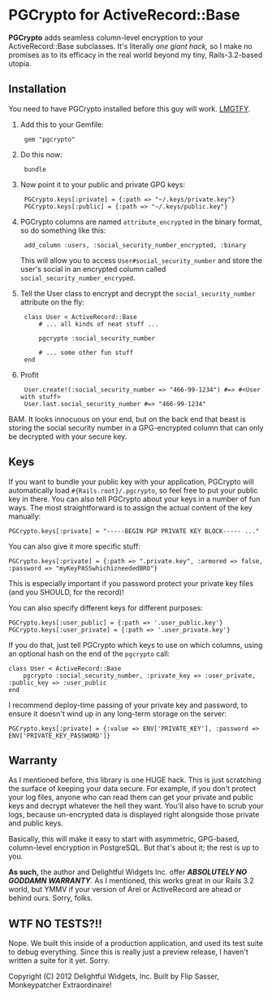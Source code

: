 PGCrypto for ActiveRecord::Base
===

**PGCrypto** adds seamless column-level encryption to your ActiveRecord::Base subclasses. It's literally *one giant hack,*
so I make no promises as to its efficacy in the real world beyond my tiny, Rails-3.2-based utopia.

Installation
-

You need to have PGCrypto installed before this guy will work. [LMGTFY](http://lmgtfy.com/?q=how+to+install+pgcrypto).

1. Add this to your Gemfile:
	
		gem "pgcrypto"

2. Do this now:
	
		bundle

3. Now point it to your public and private GPG keys:
	
		PGCrypto.keys[:private] = {:path => "~/.keys/private.key"}
		PGCrypto.keys[:public] = {:path => "~/.keys/public.key"}

4. PGCrypto columns are named `attribute_encrypted` in the binary format, so do something like this:
		
		add_column :users, :social_security_number_encrypted, :binary
		
	This will allow you to access `User#social_security_number` and store the user's social in an encrypted
	column called `social_security_number_encryped`.

5. Tell the User class to encrypt and decrypt the `social_security_number` attribute on the fly:
		
		class User < ActiveRecord::Base
			# ... all kinds of neat stuff ...

			pgcrypto :social_security_number

			# ... some other fun stuff
		end

6. Profit
		
		User.create!(:social_security_number => "466-99-1234") #=> #<User with stuff>
		User.last.social_security_number #=> "466-99-1234"

BAM. It looks innocuous on your end, but on the back end that beast is storing the social security number in
a GPG-encrypted column that can only be decrypted with your secure key.

Keys
-

If you want to bundle your public key with your application, PGCrypto will automatically load `#{Rails.root}/.pgcrypto`,
so feel free to put your public key in there. You can also tell PGCrypto about your keys in a number of fun ways.
The most straightforward is to assign the actual content of the key manually:

	PGCrypto.keys[:private] = "-----BEGIN PGP PRIVATE KEY BLOCK----- ..."

You can also give it more specific stuff:

	PGCrypto.keys[:private] = {:path => ".private.key", :armored => false, :password => "myKeyPASSwhichizneededBRO"}

This is especially important if you password protect your private key files (and you SHOULD, for the record)!

You can also specify different keys for different purposes:

	PGCrypto.keys[:user_public] = {:path => '.user_public.key'}
	PGCrypto.keys[:user_private] = {:path => '.user_private.key'}

If you do that, just tell PGCrypto which keys to use on which columns, using an optional hash on the end of the `pgcrypto` call:

	class User < ActiveRecord::Base
		pgcrypto :social_security_number, :private_key => :user_private, :public_key => :user_public
	end

I recommend deploy-time passing of your private key and password, to ensure it
doesn't wind up in any long-term storage on the server:

	PGCrypto.keys[:private] = {:value => ENV['PRIVATE_KEY'], :password => ENV['PRIVATE_KEY_PASSWORD']}

Warranty
-

As I mentioned before, this library is one HUGE hack. This is just scratching the surface of keeping your data secure.
For example, if you don't protect your log files, anyone who can read them can get your private and public keys and
decrypt whatever the hell they want. You'll also have to scrub your logs, because un-encrypted data is displayed right
alongside those private and public keys.

Basically, this will make it easy to start with asymmetric, GPG-based, column-level encryption in PostgreSQL. But that's about
it; the rest is up to you.

**As such,** the author and Delightful Widgets Inc. offer ***ABSOLUTELY NO GODDAMN WARRANTY***. As I mentioned, this works great in our
Rails 3.2 world, but YMMV if your version of Arel or ActiveRecord are ahead or behind ours. Sorry, folks.

WTF NO TESTS?!!
-

Nope. We built this inside of a production application, and used its test suite to debug everything. Since this is really just
a preview release, I haven't written a suite for it yet. Sorry.

Copyright (C) 2012 Delightful Widgets, Inc. Built by Flip Sasser, Monkeypatcher Extraordinaire!
